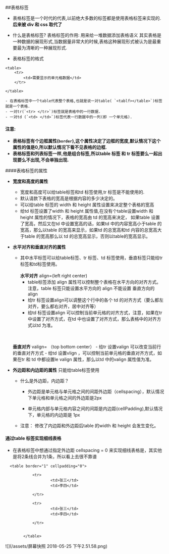 ##表格标签 
- 表格标签是一个时代的代表,以前绝大多数的标签都是使用表格标签来实现的.**后来被 div 和 css 取代了**

- 什么是表格标签?
表格标签的作用: 用来给一堆数据添加表格语义
其实表格是一种数据的展现形式,当数据量非常大的时候,表格这种展现形式被认为是最重要最为清晰的一种展现形式.

- 表格标签的格式

```
<table>
    <tr>
        <td>需要显示的单元格数据</td>
    </tr>
    
</table>   
```
    - 在表格标签中一个table代表整个表格,也就是说一对table( `<tablf></table>`)标签就是一个表格. 
    - 一对tr(`<tr> </tr>`)标签就是表格中的一行数据.
    - 一对td (`<td> </td>`)标签代表一行数据中的一列(即 一个单元格).
    
#### 注意:
- **表格标签有个边框属性(`border`),这个属性决定了边框的宽度,默认情况下这个属性的值是0,所以默认情况下看不见表格的边框.**
- **表格标签和列表标签一样,他是组合标签,所以table 标签 和 tr 标签要么一起出现要么不出现,不会单独出现.**




####表格标签的属性
- **宽度和高度的属性**
    - 宽度和高度可以给table标签和td 标签使用,tr 标签是不能使用的.
    - 默认请款下表格的宽高是根据内容的多少决定的。
    - 可以给table 标签的 width 和 height 属性设置来决定整个表格的宽高
    - 给td 标签设置了width 和 height 属性值,在没有个table设置width 和 height 属性的情况下，表格的宽高由 td 的宽高来决定， 如果table 设置了宽高，然后又在td 中设置宽高的话，如果td 中的内容宽高小于table 的宽高，那么以table 的宽高来显示，如果td 的总宽高和td 内容的总宽高大于table 的宽高那么以 td 的总宽高显示，否则以table的宽高显示。


- **水平对齐和垂直对齐的属性**
    - 其中水平标签可以给table标签、tr 标签、td 标签使用，垂直标签只能给tr标签和td标签使用。<br>
    <br>**水平对齐** align=(left right center)
        - table标签添加 align 属性可以控制整个表格在水平方向的对齐方式。注意，table 标签只能设置水平方向的 align 不能设置 垂直方向的 align
        - 给tr 标签设置align可以调整这个行中的各个 td 的对齐方式（要么都左对齐，要么都右对齐，居中对齐等）
        - 给td 标签设置align 可以控制当前单元格的对齐方式，注意，如果在tr 中设置了对齐方式，在td 中也设置了对齐方式，那么表格中的对齐方式以td 为准。
        <br>
    <br>**垂直对齐** valign= （top bottom center）
        - 给tr 设置valign 可以改变当前行的垂直对齐方式
        - 给td 设置vlign ，可以控制当前单元格的垂直对齐方式，如果在tr 和 td 中都设置le valign 属性，那么以td 中的valign 属性值为准。
    
    


- **外边距和内边距的属性** 只能给table标签使用
    - 什么是外边距，内边距？
        - 外边距是单元格与单元格之间的间距外边距（cellspacing），默认情况下单元格和单元格之间的外边距是2px

        - 单元格内部与单元格内容之间的间距是内边距(cellPadding),默认情况下，单元格的内边距是 1px
    - 注意： 修改了内边距和外边距后table 的width 和 height 会发生变化。
    
    
#### 通过table 标签实现细线表格   
- 在表格标签中想通过指定外边距 cellspacing = 0 来实现细线表格是，其实他是将2条线合并为1条，所以看上去很不靠谱

```
  <table border="1" cellpadding="0">

            <tr>
                    <td>张三</td>
                    <td>李四</td>

            </tr>

            <tr>
                    <td>张三</td>
                    <td>李四</td>

            </tr>


        </table>
```
![](/assets/屏幕快照 2018-05-25 下午2.51.58.png)










 